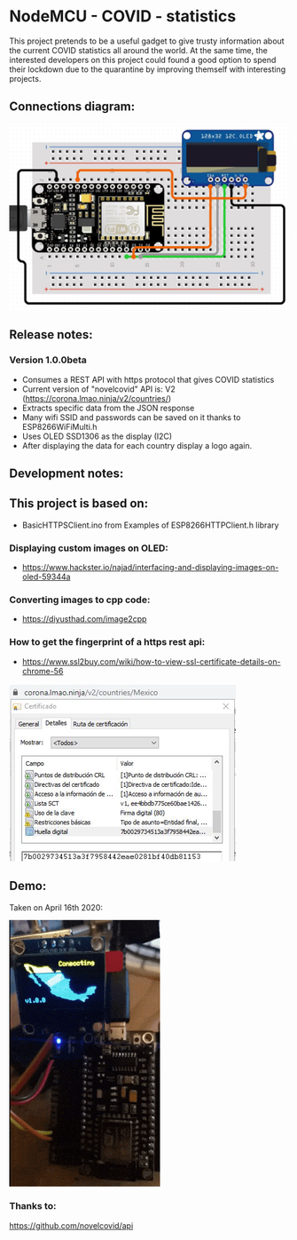 # NodeMCU - COVID - statistics

This project pretends to be a useful gadget to give trusty information about the current COVID statistics all around the world. 
At the same time, the interested developers on this project could found a good option to spend their lockdown due to the quarantine by improving themself with interesting projects.

## Connections diagram:

![connections](/images/circuit.jpg)

## Release notes:

### Version 1.0.0beta
* Consumes a REST API with https protocol that gives COVID statistics
* Current version of "novelcovid" API is: V2 (https://corona.lmao.ninja/v2/countries/)
* Extracts specific data from the JSON response
* Many wifi SSID and passwords can be saved on it thanks to ESP8266WiFiMulti.h
* Uses OLED SSD1306 as the display (I2C)
* After displaying the data for each country display a logo again.

## Development notes:
## This project is based on:
* BasicHTTPSClient.ino from Examples of ESP8266HTTPClient.h library 

### Displaying custom images on OLED:
* https://www.hackster.io/najad/interfacing-and-displaying-images-on-oled-59344a

### Converting images to cpp code:
* https://diyusthad.com/image2cpp

### How to get the fingerprint of a https rest api:
* https://www.ssl2buy.com/wiki/how-to-view-ssl-certificate-details-on-chrome-56

![fingerprint](/images/fingerprint.jpg)

## Demo:
Taken on April 16th 2020:

![animated demo](/images/demo.gif)

### Thanks to:
https://github.com/novelcovid/api